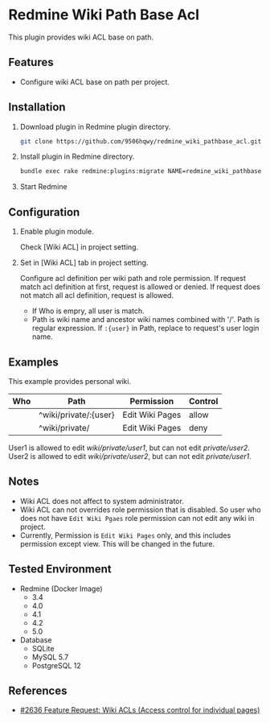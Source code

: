 # Redmine Wiki Path Base Acl

This plugin provides wiki ACL base on path.

## Features

-  Configure wiki ACL base on path per project.

## Installation

1. Download plugin in Redmine plugin directory.
   ```sh
   git clone https://github.com/9506hqwy/redmine_wiki_pathbase_acl.git
   ```
2. Install plugin in Redmine directory.
   ```sh
   bundle exec rake redmine:plugins:migrate NAME=redmine_wiki_pathbase_acl RAILS_ENV=production
   ```
3. Start Redmine

## Configuration

1. Enable plugin module.

   Check [Wiki ACL] in project setting.

2. Set in [Wiki ACL] tab in project setting.

   Configure acl definition per wiki path and role permission.
   If request match acl definition at first, request is allowed or denied.
   If request does not match all acl definition, request is allowed.

   - If Who is empry, all user is match.
   - Path is wiki name and ancestor wiki names combined with '/'.
     Path is regular expression.
     If `:{user}` in Path, replace to request's user login name.

## Examples

This example provides personal wiki.

| Who  | Path                  | Permission      | Control  |
| ---- | --------------------- | --------------- | -------- |
|      | ^wiki/private/:{user} | Edit Wiki Pages | allow    |
|      | ^wiki/private/        | Edit Wiki Pages | deny     |

User1 is allowed to edit *wiki/private/user1*, but can not edit *private/user2*.
User2 is allowed to edit *wiki/private/user2*, but can not edit *private/user1*.

## Notes

- Wiki ACL does not affect to system administrator.
- Wiki ACL can not overrides role permission that is disabled.
  So user who does not have `Edit Wiki Pgaes` role permission can not edit any wiki in project.
- Currently, Permission is `Edit Wiki Pages` only, and this includes permission except view.
  This will be changed in the future.

## Tested Environment

* Redmine (Docker Image)
  * 3.4
  * 4.0
  * 4.1
  * 4.2
  * 5.0
* Database
  * SQLite
  * MySQL 5.7
  * PostgreSQL 12

## References

- [#2636 Feature Request: Wiki ACLs (Access control for individual pages)](https://www.redmine.org/issues/2636)
